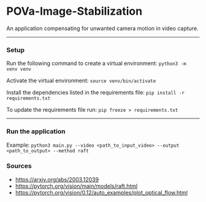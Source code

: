 # POVa-Image-Stabilization
An application compensating for unwanted camera motion in video capture.

---

### Setup
Run the following command to create a virtual environment:
`python3 -m venv venv`

Activate the virtual environment:
`source venv/bin/activate`

Install the dependencies listed in the requirements file:
`pip install -r requirements.txt`

To update the requirements file run:
`pip freeze > requirements.txt`

---

### Run the application
Example:
`python3 main.py --video <path_to_input_video> --output <path_to_output> --method raft`

### Sources
- https://arxiv.org/abs/2003.12039
- https://pytorch.org/vision/main/models/raft.html
- https://pytorch.org/vision/0.12/auto_examples/plot_optical_flow.html